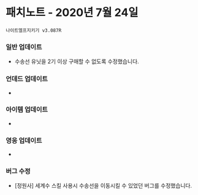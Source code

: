 # 패치노트 - 2020년 7월 24일

```
나이트엘프지키기 v3.087R
```

### 일반 업데이트

- 수송선 유닛을 2기 이상 구매할 수 없도록 수정했습니다.
### 언데드 업데이트

- 

### 아이템 업데이트
- 

### 영웅 업데이트

- 
### 버그 수정
- [정원사] 세계수 스킬 사용시 수송선을 이동시킬 수 있었던 버그를 수정했습니다.
